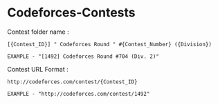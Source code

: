 # Codeforces-Contests


Contest folder name :
	
	[{Contest_ID}] " Codeforces Round " #{Contest_Number} ({Division})

	EXAMPLE - "[1492] Codeforces Round #704 (Div. 2)"




Contest URL Format :
	
	http://codeforces.com/contest/{Contest_ID}

	EXAMPLE - "http://codeforces.com/contest/1492"